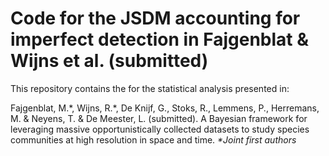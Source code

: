 # Code for the JSDM accounting for imperfect detection in Fajgenblat & Wijns et al. (submitted)
This repository contains the for the statistical analysis presented in:

Fajgenblat, M.*, Wijns, R.\*, De Knijf, G., Stoks, R., Lemmens, P., Herremans, M. & Neyens, T. & De Meester, L. (submitted). A Bayesian framework for leveraging massive opportunistically collected datasets to study species communities at high resolution in space and time.
*\*Joint first authors*
